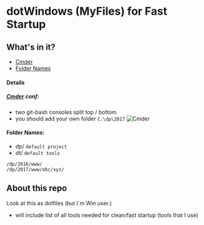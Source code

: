 dotWindows (MyFiles) for Fast Startup
===================



## What's in it?

- [Cmder](#cmder-conf)
- [Folder Names](#folder-names)


#### Details



##### [Cmder](http://cmder.net/) conf:

* two git-bash consoles split top / bottom
* you should add your own folder ``` C:\dp\2017 ```
![Cmder](https://raw.githubusercontent.com/apsolut/dotwindows/master/assets/images/cmder-look-and-feel-2-split-small.png)


#### Folder Names:
 - dp/ `default project`
 - dt/ `default tools`
``` 
/dp/2016/www/
/dp/2017/www/abc/xyz/
```


About this repo
----------------


Look at this as dotfiles (but I`m Win user.)
 - will include list of all tools needed for clean/fast startup (tools that I use)


